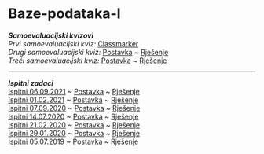 # Baze-podataka-I


**_Samoevaluacijski kvizovi_**
</br>
 _Prvi samoevaluacijski kviz:_ <a href="https://www.classmarker.com/online-test/start/?quiz=qry61e7428cb21f1">Classmarker</a></br>
 _Drugi samoevaluacijski kviz:_ <a href="https://github.com/saranur/Baze-podataka-I/raw/main/Testovi/Postavke/BPI_drugi_online_test.pdf">Postavka</a> ~ <a href="">Rješenje</a></br>
 _Treći samoevaluacijski kviz:_ <a href="https://github.com/saranur/Baze-podataka-I/raw/main/Testovi/Postavke/BPI_treci_online_test.pdf">Postavka</a> ~ <a href="">Rješenje</a></br>
 <hr>
  
  **_Ispitni zadaci_**
  </br>
  <a href="">Ispitni 06.09.2021</a> ~  <a href="">Postavka</a> ~  <a href="">Rješenje</a></br>
  <a href="">Ispitni 01.02.2021</a> ~  <a href="">Postavka</a> ~  <a href="">Rješenje</a></br> 
  <a href="">Ispitni 07.09.2020</a> ~  <a href="">Postavka</a> ~  <a href="">Rješenje</a></br>
  <a href="">Ispitni 14.07.2020</a> ~  <a href="">Postavka</a> ~  <a href="">Rješenje</a></br>
  <a href="">Ispitni 21.02.2020</a> ~  <a href="">Postavka</a> ~  <a href="">Rješenje</a></br>
  <a href="">Ispitni 29.01.2020</a> ~  <a href="">Postavka</a> ~  <a href="">Rješenje</a></br>
  <a href="">Ispitni 05.07.2019</a> ~  <a href="">Postavka</a> ~  <a href="">Rješenje</a></br>
  










  
